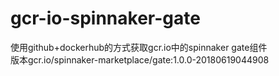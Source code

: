 # gcr-io-spinnaker-gate
使用github+dockerhub的方式获取gcr.io中的spinnaker gate组件<br />
版本gcr.io/spinnaker-marketplace/gate:1.0.0-20180619044908
